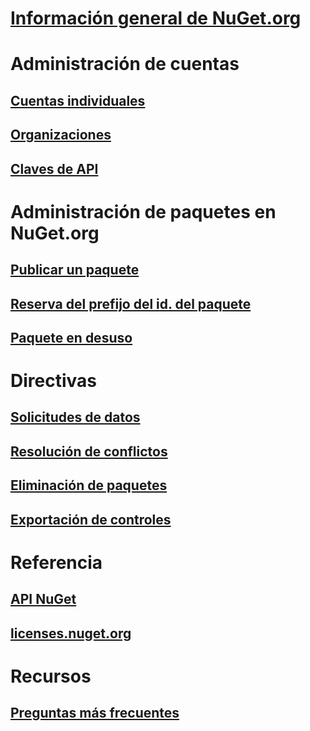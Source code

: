 # [Información general de NuGet.org](overview-nuget-org.md)
# Administración de cuentas
## [Cuentas individuales](individual-accounts.md)
## [Organizaciones](organizations-on-nuget-org.md)
## [Claves de API](scoped-api-keys.md)
# Administración de paquetes en NuGet.org
## [Publicar un paquete](publish-a-package.md)
## [Reserva del prefijo del id. del paquete](id-prefix-reservation.md)
## [Paquete en desuso](deprecate-packages.md)
# Directivas
## [Solicitudes de datos](policies/Data-requests.md)
## [Resolución de conflictos](policies/dispute-resolution.md)
## [Eliminación de paquetes](policies/deleting-packages.md)
## [Exportación de controles](policies/export-control.md)
# Referencia
## [API NuGet](../api/overview.md)
## [licenses.nuget.org](licenses.nuget.org.md)
# Recursos
## [Preguntas más frecuentes](nuget-org-faq.md)
